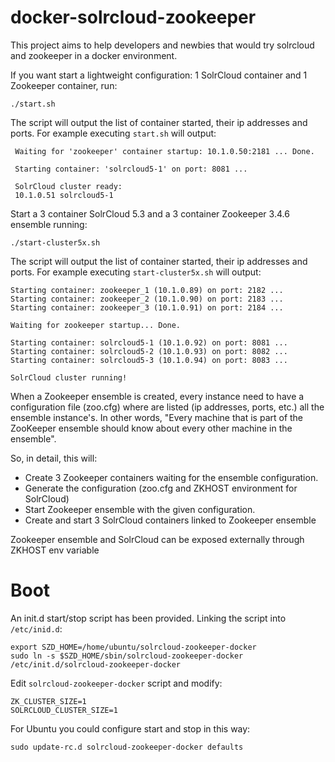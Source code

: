 docker-solrcloud-zookeeper
================

This project aims to help developers and newbies that would try solrcloud and zookeeper in a docker environment.


If you want start a lightweight configuration: 1 SolrCloud container and 1 Zookeeper container, run:

    ./start.sh

The script will output the list of container started, their ip addresses and ports. For example executing `start.sh` will output:

     Waiting for 'zookeeper' container startup: 10.1.0.50:2181 ... Done.

     Starting container: 'solrcloud5-1' on port: 8081 ...

     SolrCloud cluster ready:
     10.1.0.51 solrcloud5-1

    
Start a 3 container SolrCloud 5.3 and a 3 container Zookeeper 3.4.6 ensemble running:

    ./start-cluster5x.sh
    
The script will output the list of container started, their ip addresses and ports. For example executing `start-cluster5x.sh` will output:

    
    Starting container: zookeeper_1 (10.1.0.89) on port: 2182 ...
    Starting container: zookeeper_2 (10.1.0.90) on port: 2183 ...
    Starting container: zookeeper_3 (10.1.0.91) on port: 2184 ...
    
    Waiting for zookeeper startup... Done.
    
    Starting container: solrcloud5-1 (10.1.0.92) on port: 8081 ...
    Starting container: solrcloud5-2 (10.1.0.93) on port: 8082 ...
    Starting container: solrcloud5-3 (10.1.0.94) on port: 8083 ...
    
    SolrCloud cluster running!

When a Zookeeper ensemble is created, every instance need to have a configuration file (zoo.cfg) where are listed (ip addresses, ports, etc.) all the ensemble instance's. 
In other words, "Every machine that is part of the ZooKeeper ensemble should know about every other machine in the ensemble". 

So, in detail, this will:

- Create 3 Zookeeper containers waiting for the ensemble configuration.
- Generate the configuration (zoo.cfg and ZKHOST environment for SolrCloud)
- Start Zookeeper ensemble with the given configuration.
- Create and start 3 SolrCloud containers linked to Zookeeper ensemble

Zookeeper ensemble and SolrCloud can be exposed externally through ZKHOST env variable

# Boot
An init.d start/stop script has been provided. Linking the script into `/etc/inid.d`:

	export SZD_HOME=/home/ubuntu/solrcloud-zookeeper-docker
    sudo ln -s $SZD_HOME/sbin/solrcloud-zookeeper-docker /etc/init.d/solrcloud-zookeeper-docker
    
Edit `solrcloud-zookeeper-docker` script and modify:

	ZK_CLUSTER_SIZE=1
	SOLRCLOUD_CLUSTER_SIZE=1
    
For Ubuntu you could configure start and stop in this way:
    
    sudo update-rc.d solrcloud-zookeeper-docker defaults
    


